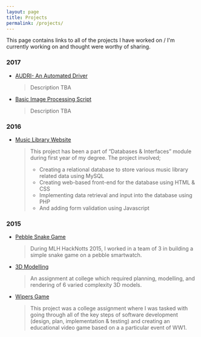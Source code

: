 ```yaml
---
layout: page
title: Projects
permalink: /projects/
---
```


This page contains links to all of the projects I have worked on / I'm currently working on and thought were worthy of sharing.

### 2017

- [AUDRI- An Automated Driver](https://tomaskul.github.io/2017/audri-automated-driver/)

  > Description TBA

- [Basic Image Processing Script](https://tomaskul.github.io/2017/basic-image-processing-script/)

  > Description TBA

### 2016

- [Music Library Website](https://tomaskul.github.io/2016/music-library-website/)

  > This project has been a part of “Databases & Interfaces” module during first year of my degree. The project involved;
  > - Creating a relational database to store various music library related data using MySQL
  > - Creating web-based front-end for the database using HTML & CSS
  > - Implementing data retrieval and input into the database using PHP
  > - And adding form validation using Javascript

### 2015

- [Pebble Snake Game](https://tomaskul.github.io/2015/pebble-snake/)

  > During MLH HackNotts 2015, I worked in a team of 3 in building a simple snake game on a pebble smartwatch.

- [3D Modelling](https://tomaskul.github.io/2015/3d-models/)

  > An assignment at college which required planning, modelling, and rendering of 6 varied complexity 3D models.

- [Wipers Game](https://tomaskul.github.io/2015/wiper-game/)

  > This project was a college assignment where I was tasked with going through all of the key steps of software 
  > development (design, plan, implementation & testing) and creating an educational video game based on a a particular event of WW1.

